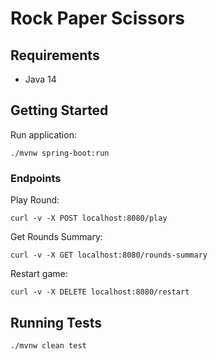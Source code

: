 # Rock Paper Scissors

## Requirements
- Java 14

## Getting Started

Run application:

```
./mvnw spring-boot:run
```

### Endpoints

Play Round:

```
curl -v -X POST localhost:8080/play
```

Get Rounds Summary:

```
curl -v -X GET localhost:8080/rounds-summary
```

Restart game:

```
curl -v -X DELETE localhost:8080/restart
```

## Running Tests

```
./mvnw clean test
```
